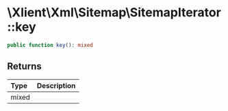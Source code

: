# \\Xlient\\Xml\\Sitemap\\SitemapIterator::key

```php
public function key(): mixed
```

## Returns

| Type | Description |
| :--- | :--- |
| mixed |  |
